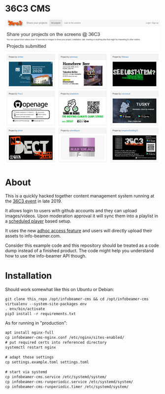 # 36C3 CMS

![36c3](36c3-example.jpg)

# About

This is a quickly hacked together content management system
running at the [36C3 event](https://events.ccc.de/congress/2019/) in
late 2019.

It allows login to users with github accounts and they can upload
images/videos. Upon moderation approval it will sync them into a
playlist in a [scheduled player](https://info-beamer.com/pkg/4765) based setup.

It uses the new [adhoc access feature](https://info-beamer.com/doc/api#createadhocaccess)
and users will directly upload their assets to info-beamer.com.

Consider this example code and this repository should be treated
as a code dump instead of a finished product. The code might help
you understand how to use the info-beamer API though.

# Installation

Should work somewhat like this on Ubuntu or Debian:

```
git clone this_repo /opt/infobeamer-cms && cd /opt/infobeamer-cms
virtualenv --system-site-packages env
. env/bin/activate
pip3 install -r requirements.txt
```

As for running in "production":

```
apt install nginx-full
cp infobeamer-cms-nginx.conf /etc/nginx/sites-enabled/
# put required certs into referenced directory
systemctl restart nginx

# adapt those settings
cp settings.example.toml settings.toml

# start via systemd
cp infobeamer-cms.service /etc/systemd/system/
cp infobeamer-cms-runperiodic.service /etc/systemd/system/
cp infobeamer-cms-runperiodic.timer /etc/systemd/system/
```

